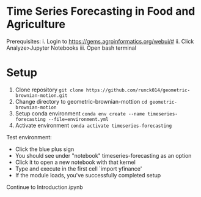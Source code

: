 # Time Series Forecasting in Food and Agriculture

Prerequisites:
i. Login to https://gems.agroinformatics.org/webui/#
ii. Click Analyze>Jupyter Notebooks
iii. Open bash terminal


# Setup
1. Clone repository `git clone https://github.com/runck014/geometric-brownian-motion.git`
2. Change directory to geometric-brownian-mottion `cd geometric-brownian-motion`
3. Setup conda environment `conda env create --name timeseries-forecasting --file=environment.yml`
4. Activate environment `conda activate timeseries-forecasting`

Test environment: 
- Click the blue plus sign
- You should see under "notebook" timeseries-forecasting as an option
- Click it to open a new notebook with that kernel
- Type and execute in the first cell `import yfinance'
- If the module loads, you've successfully completed setup

Continue to Introduction.ipynb
